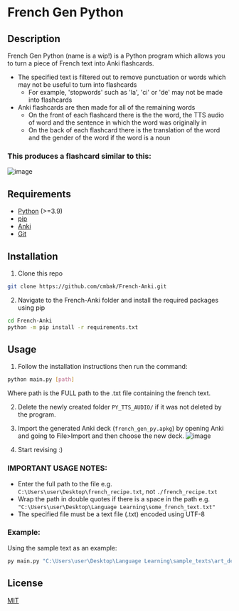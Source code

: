 # French Gen Python
## Description

French Gen Python (name is a wip!) is a Python program which allows you to turn a piece of French text into Anki flashcards.
- The specified text is filtered out to remove punctuation or words which may not be useful to turn into flashcards
  - For example, 'stopwords' such as 'la', 'ci' or 'de' may not be made into flashcards
- Anki flashcards are then made for all of the remaining words
  - On the front of each flashcard there is the the word, the TTS audio of word and the sentence in which the word was originally in
  - On the back of each flashcard there is the translation of the word and the gender of the word if the word is a noun
 
### This produces a flashcard similar to this:

![image](https://github.com/cmbak/French-Anki/assets/17798932/b842d55d-bdce-49ef-b858-8633dbee2108)

## Requirements

- [Python](https://www.python.org/downloads/) (>=3.9)
- [pip](https://pip.pypa.io/en/stable/installation/)
- [Anki](https://apps.ankiweb.net/)
- [Git](https://git-scm.com/downloads)

## Installation

1. Clone this repo
```bash
git clone https://github.com/cmbak/French-Anki.git
```
2. Navigate to the French-Anki folder and install the required packages using pip
```bash
cd French-Anki
python -m pip install -r requirements.txt
```

## Usage
1. Follow the installation instructions then run the command: 
```bash
python main.py [path]
```
Where path is the FULL path to the .txt file containing the french text.

2. Delete the newly created folder ```PY_TTS_AUDIO/``` if it was not deleted by the program.

3. Import the generated Anki deck (```french_gen_py.apkg```) by opening Anki and going to File>Import and then choose the new deck.
![image](https://github.com/cmbak/French-Anki/assets/17798932/6a4eea6c-a842-47cc-97d9-de7f38e33b50)
4. Start revising :)

### IMPORTANT USAGE NOTES:
- Enter the full path to the file e.g. ```C:\Users\user\Desktop\french_recipe.txt```, not ```./french_recipe.txt```
- Wrap the path in double quotes if there is a space in the path e.g. ```"C:\Users\user\Desktop\Language Learning\some_french_text.txt"```
- The specified file must be a text file (.txt) encoded using UTF-8

### Example:
Using the sample text as an example:
```bash
py main.py "C:\Users\user\Desktop\Language Learning\sample_texts\art_de_la_traduction.txt"
```


## License

[MIT](https://choosealicense.com/licenses/mit/)
